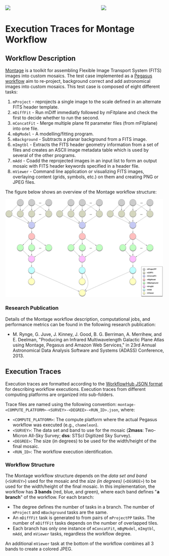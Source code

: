 <img src="https://workflowhub.org/assets/images/logo-horizontal.png" width="300" />
<img src="https://pegasus.isi.edu/wordpress/wp-content/uploads/2015/12/logo-dark.png" width=200 style="float: right" />

# Execution Traces for Montage Workflow

## Workflow Description

[Montage](http://montage.ipac.caltech.edu) is a toolkit for assembling Flexible
Image Transport System (FITS) images into custom mosaics. The test case
implemented as a
[Pegasus workflow](https://github.com/pegasus-isi/montage-workflow-v2) aim to
re-project, background correct and add astronomical images into custom mosaics.
This test case is composed of eight different tasks:

  1. `mProject` - reprojects a single image to the scale defined in an
     alternate FITS header template.
  2. `mDiffFit` - Run mDiff immediatly followed by mFitplane and check the
     first to decide whether to run the second.
  3. `mConcatFit` - Merge multiple plane fit parameter files (from mFitplane)
     into one file.
  4. `mBgModel` - A modelling/fitting program.
  5. `mBackground` - Subtracts a planar background from a FITS image.
  6. `mImgtbl` -  Extracts the FITS header geometry information from a set of
     files and creates an ASCII image metadata table which is used by several
     of the other programs.
  7. `mAdd` - Coadd the reprojected images in an input list to form an output
     mosaic with FITS header keywords specified in a header file.
  8. `mViewer` - Command line application or visualizing FITS images, overlaying
     content (grids, symbols, etc.) on them and creating PNG or JPEG files.

The figure below shows an overview of the Montage workflow structure:

<img src="docs/images/montage.png?raw=true" width="500">

### Research Publication

Details of the Montage workflow description, computational jobs, and
performance metrics can be found in the following research publication:

- M. Rynge, G. Juve, J. Kinney, J. Good, B. G. Berriman, A. Merrihew, and
  E. Deelman, "Producing an Infrared Multiwavelength Galactic Plane Atlas
  using Montage, Pegasus and Amazon Web Services," in 23rd Annual Astronomical
  Data Analysis Software and Systems (ADASS) Conference, 2013.

## Execution Traces

Execution traces are formatted according to the
[WorkflowHub JSON format](https://github.com/workflowhub/workflow-schema) for
describing workflow executions. Execution traces from different computing
platforms are organized into sub-folders.

Trace files are named using the following convention:
`montage-<COMPUTE_PLATFORM>-<SURVEY>-<DEGREE>-<RUN_ID>.json`, where:

- `<COMPUTE_PLATFORM>`: The compute platform where the actual Pegasus workflow
  was executed (e.g., `chameleon`).
- `<SURVEY>`: The data set and band to use for the mosaic (**2mass**:
  Two-Micron All-Sky Survey; **dss**: STScI Digitized Sky Survey).
- `<DEGREE>`: The size (in degrees) to be used for the width/height of the
  final mosaic.
- `<RUN_ID>`: The workflow execution identification.

### Workflow Structure

The Montage workflow structure depends on the _data set and band_
(`<SURVEY>`) used for the mosaic and the _size (in degrees)_ (`<DEGREE>`) to
be used for the width/height of the final mosaic. In this implementation,
the workflow has **3 bands** (red, blue, and green), where each band defines
"**a branch**" of the workflow. For each branch:

- The degree defines the number of tasks in a branch. The number of `mProject`
  and `mBackground` tasks are the same.
- An `mDiffFit` task is generated to from pairs of `mProjectPP` tasks. The
  number of `mDiffFit` tasks depends on the number of overlapped tiles.
- Each branch has only one instance of `mConcatFit`, `mBgModel`, `mImgtbl`,
  `mAdd`, and `mViewer` tasks, regardless the workflow degree.

An additional `mViewer` task at the bottom of the workflow combines all 3 bands
to create a colored JPEG.
